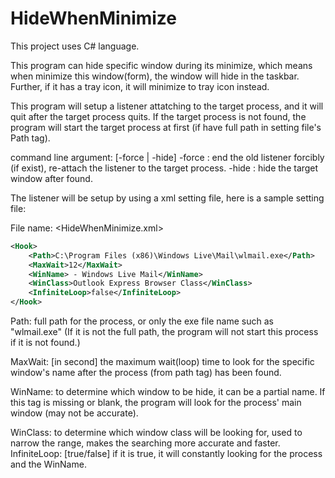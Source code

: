 # HideWhenMinimize

This project uses C# language.

This program can hide specific window during its minimize, which means when minimize this window(form), the window will hide in the taskbar. Further, if it has a tray icon, it will minimize to tray icon instead.


This program will setup a listener attatching to the target process, and it will quit after the target process quits.
If the target process is not found, the program will start the target process at first (if have full path in setting file's Path tag).


command line argument: [-force | -hide]
-force : end the old listener forcibly (if exist), re-attach the listener to the target process.
-hide  : hide the target window after found.


The listener will be setup by using a xml setting file, here is a sample setting file:

File name: <HideWhenMinimize.xml>
```xml
<Hook>
	<Path>C:\Program Files (x86)\Windows Live\Mail\wlmail.exe</Path>
	<MaxWait>12</MaxWait>
	<WinName> - Windows Live Mail</WinName>
	<WinClass>Outlook Express Browser Class</WinClass>
	<InfiniteLoop>false</InfiniteLoop>
</Hook>
```
Path: <MUST HAVE> full path for the process, or only the exe file name such as "wlmail.exe"
      (If it is not the full path, the program will not start this process if it is not found.)

MaxWait: [in second] the maximum wait(loop) time to look for the specific window's name after the process (from path tag) has been found.

WinName: to determine which window to be hide, it can be a partial name. If this tag is missing or blank, the program will look for the process' main window (may not be accurate).

WinClass: to determine which window class will be looking for, used to narrow the range, makes the searching more accurate and faster.
InfiniteLoop: [true/false] if it is true, it will constantly looking for the process and the WinName.

